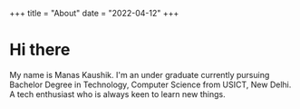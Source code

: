 +++
title = "About"
date = "2022-04-12"
+++

# Hi there

My name is Manas Kaushik.
I'm an under graduate currently pursuing Bachelor Degree in Technology, Computer Science from USICT, New Delhi.
A tech enthusiast who is always keen to learn new things.